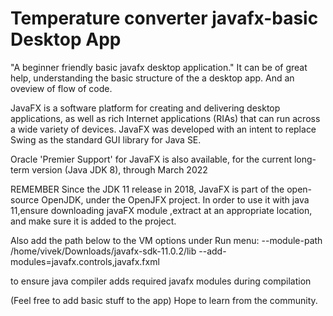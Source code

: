 # Temperature converter javafx-basic Desktop App
"A beginner friendly basic javafx desktop application."
It can be of great help, understanding the basic structure of the a desktop app.
And an oveview of flow of code.

JavaFX is a software platform for creating and delivering desktop applications, as well as rich Internet applications (RIAs) that can run across a wide variety of devices. JavaFX was developed with an intent to replace Swing as the standard GUI library for Java SE.

Oracle 'Premier Support' for JavaFX is also available, for the current long-term version (Java JDK 8), through March 2022

REMEMBER
Since the JDK 11 release in 2018, JavaFX is part of the open-source OpenJDK, under the OpenJFX project.
In order to use it with java 11,ensure downloading javaFX module ,extract at an appropriate location,
and make sure it is added to the project.

Also add the path below to the VM options under Run menu:
--module-path /home/vivek/Downloads/javafx-sdk-11.0.2/lib --add-modules=javafx.controls,javafx.fxml 

to ensure java compiler adds required javafx modules during compilation

(Feel free to add basic stuff to the app)
Hope to learn from the community.


